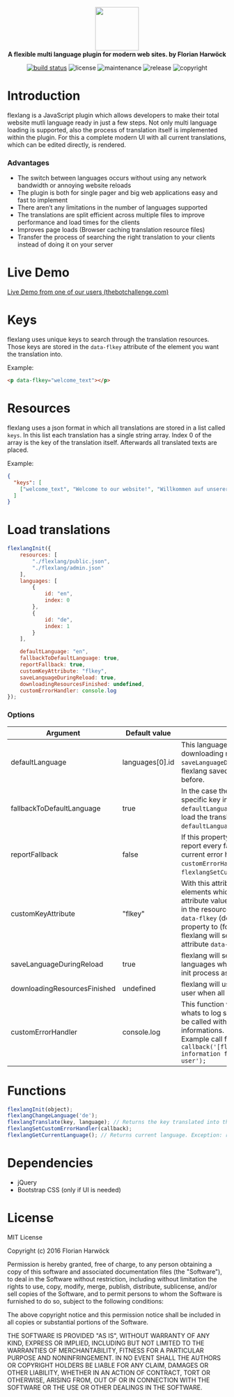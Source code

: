 <p align="center">
    <a href="#0">
        <img src="https://raw.githubusercontent.com/harwoeck/flexlang/master/logo/logo.png" height="100px">
    </a>
    <br>
    <strong>A flexible multi language plugin for modern web sites. by Florian Harwöck</strong>
</p>

<p align="center">
    <a href="https://travis-ci.org/harwoeck/flexlang"><img src="https://travis-ci.org/harwoeck/flexlang.svg?branch=master" alt="build status"></a>
    <img src="https://img.shields.io/badge/license-MIT%20license-blue.svg" alt="license">
    <img src="https://img.shields.io/badge/maintained%3F-yes-brightgreen.svg" alt="maintenance">
    <img src="https://img.shields.io/badge/release-beta%20development-orange.svg" alt="release">
    <img src="https://img.shields.io/badge/copyright-florian%20harwoeck%202016-red.svg" alt="copyright">
</p>

# Introduction
flexlang is a JavaScript plugin which allows developers to make their total website mutli language ready in just a few steps. Not only multi language loading is supported, also the process of translation itself is implemented within the plugin. For this a complete modern UI with all current translations, which can be edited directly, is rendered.

### Advantages
* The switch between languages occurs without using any network bandwidth or annoying website reloads
* The plugin is both for single pager and big web applications easy and fast to implement
* There aren’t any limitations in the number of languages supported
* The translations are split efficient across multiple files to improve performance and load times for the clients
* Improves page loads (Browser caching translation resource files)
* Transfer the process of searching the right translation to your clients instead of doing it on your server

# Live Demo
[Live Demo from one of our users (thebotchallenge.com)](https://thebotchallenge.com)

# Keys
flexlang uses unique keys to search through the translation resources. Those keys are stored in the `data-flkey` attribute of the element you want the translation into.

Example:
```html
<p data-flkey="welcome_text"></p>
```

# Resources
flexlang uses a json format in which all translations are stored in a list called `keys`. In this list each translation has a single string array. Index 0 of the array is the key of the translation itself. Afterwards all translated texts are placed.

Example:
```json
{
  "keys": [
    ["welcome_text", "Welcome to our website!", "Willkommen auf unserer Webseite!"]
  ]
}
```

# Load translations
```javascript
flexlangInit({
    resources: [
        "./flexlang/public.json",
        "./flexlang/admin.json"
    ],
    languages: [
        {
            id: "en",
            index: 0
        },
        {
            id: "de",
            index: 1
        }
    ],

    defaultLanguage: "en",
    fallbackToDefaultLanguage: true,
    reportFallback: true,
    customKeyAttribute: "flkey",
    saveLanguageDuringReload: true,
    downloadingResourcesFinished: undefined,
    customErrorHandler: console.log
});
```

### Options
Argument | Default value | Description
-------- | ------------- | -----------
defaultLanguage | languages[0].id | This language will be loaded after downloading resources. Except: `saveLanguageDuringReload` is set to true and flexlang saved the language in this browser before.
fallbackToDefaultLanguage | true | In the case there isn't a translation for a specific key in a language (other than `defaultLanguage`) flexlang will load try to load the translation from the `defaultLanguage`.
reportFallback | false | If this property is set to true, flexlang will report every fallback scenario to the current error handler (can be set through `customErrorHandler` or `flexlangSetCustomErrorHandler(callback)`).
customKeyAttribute | "flkey" | With this attribute flexlang detects elements which need a translation. The attribute value is the translation key defined in the resource file. If you don't want to use `data-flkey` (default) you can set this property to (for example) "key" and flexlang will search after all elements with attribute `data-key`.
saveLanguageDuringReload | true | flexlang will set browser cookies to save languages which will be used in the next init process as inital language for the user.
downloadingResourcesFinished | undefined | flexlang will use this callback to inform the user when all resources are loaded.
customErrorHandler | console.log | This function will be called when flexlang whats to log something. All callbacks will be called with a string which contains all informations.<br>Example call from flexlang: `callback('[flexlang.js] This is a information from flexlang to inform my user');`

# Functions

```javascript
flexlangInit(object);
flexlangChangeLanguage('de');
flexlangTranslate(key, language); // Returns the key translated into the language. Exception: return undefined (see log)
flexlangSetCustomErrorHandler(callback);
flexlangGetCurrentLanguage(); // Returns current language. Exception: return undefined (see log)
```

# Dependencies
* jQuery
* Bootstrap CSS (only if UI is needed) 

# License 
MIT License

Copyright (c) 2016 Florian Harwöck

Permission is hereby granted, free of charge, to any person obtaining a copy
of this software and associated documentation files (the "Software"), to deal
in the Software without restriction, including without limitation the rights
to use, copy, modify, merge, publish, distribute, sublicense, and/or sell
copies of the Software, and to permit persons to whom the Software is
furnished to do so, subject to the following conditions:

The above copyright notice and this permission notice shall be included in all
copies or substantial portions of the Software.

THE SOFTWARE IS PROVIDED "AS IS", WITHOUT WARRANTY OF ANY KIND, EXPRESS OR
IMPLIED, INCLUDING BUT NOT LIMITED TO THE WARRANTIES OF MERCHANTABILITY,
FITNESS FOR A PARTICULAR PURPOSE AND NONINFRINGEMENT. IN NO EVENT SHALL THE
AUTHORS OR COPYRIGHT HOLDERS BE LIABLE FOR ANY CLAIM, DAMAGES OR OTHER
LIABILITY, WHETHER IN AN ACTION OF CONTRACT, TORT OR OTHERWISE, ARISING FROM,
OUT OF OR IN CONNECTION WITH THE SOFTWARE OR THE USE OR OTHER DEALINGS IN THE
SOFTWARE.
